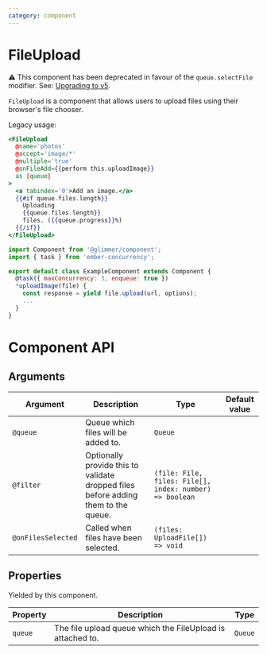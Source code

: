 ```yaml
---
category: component
---
```


# FileUpload

⚠️ This component has been deprecated in favour of the `queue.selectFile` modifier. See: [Upgrading to v5](../../upgrade-guide.md#fileupload-component).

`FileUpload` is a component that allows users to upload files using their browser's file chooser.

Legacy usage:

```hbs
<FileUpload
  @name='photos'
  @accept='image/*'
  @multiple='true'
  @onFileAdd={{perform this.uploadImage}}
  as |queue|
>
  <a tabindex='0'>Add an image.</a>
  {{#if queue.files.length}}
    Uploading
    {{queue.files.length}}
    files. ({{queue.progress}}%)
  {{/if}}
</FileUpload>
```

```js
import Component from '@glimmer/component';
import { task } from 'ember-concurrency';

export default class ExampleComponent extends Component {
  @task({ maxConcurrency: 3, enqueue: true })
  *uploadImage(file) {
    const response = yield file.upload(url, options);
    ...
  }
}
```

# Component API

## Arguments

| Argument           | Description                                                                        | Type                                                    | Default value |
| ------------------ | ---------------------------------------------------------------------------------- | ------------------------------------------------------- | ------------- |
| `@queue`           | Queue which files will be added to.                                                | `Queue`                                                 |               |
| `@filter`          | Optionally provide this to validate dropped files before adding them to the queue. | `(file: File, files: File[], index: number) => boolean` |               |
| `@onFilesSelected` | Called when files have been selected.                                              | `(files: UploadFile[]) => void`                         |               |

## Properties

Yielded by this component.

| Property | Description                                                | Type    |
| -------- | ---------------------------------------------------------- | ------- |
| `queue`  | The file upload queue which the FileUpload is attached to. | `Queue` |
